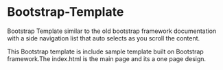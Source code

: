 # Bootstrap-Template

Bootstrap Template similar to the old bootstrap framework documentation with a side navigation list that auto selects as you scroll the content.

This Bootstrap template is include sample template built on Bootstrap framework.The index.html is the main page and its a one page design. 


